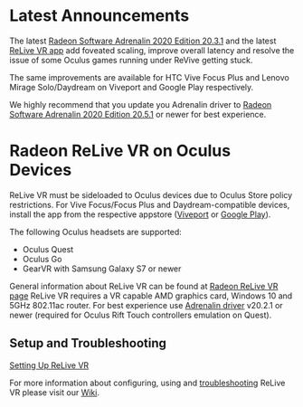 # Latest Announcements
The latest [Radeon Software Adrenalin 2020 Edition 20.3.1](https://drivers.amd.com/drivers/beta/win10-radeon-software-adrenalin-2020-edition-20.3.1-mar19.exe) and the latest [ReLive VR app](https://github.com/GPUOpen-LibrariesAndSDKs/Radeon-ReLive-VR/blob/master/ReLiveVR-Oculus-1.0.23.apk) add foveated scaling, improve overall latency and resolve the issue of some Oculus games running under ReVive getting stuck.

The same improvements are available for HTC Vive Focus Plus and Lenovo Mirage Solo/Daydream on Viveport and Google Play respectively.

We highly recommend that you update you Adrenalin driver to [Radeon Software Adrenalin 2020 Edition 20.5.1](https://drivers.amd.com/drivers/beta/win10-radeon-software-adrenalin-2020-edition-20.5.1-june10.exe) or newer for best experience.

# Radeon ReLive VR on Oculus Devices
ReLive VR must be sideloaded to Oculus devices due to Oculus Store policy restrictions. For Vive Focus/Focus Plus and Daydream-compatible devices, install the app from the respective appstore ([Viveport](https://www.viveport.com/mobileapps/a7bf3400-3652-4cc9-b2da-f0263e1c1f9d "Viveport") or [Google Play](https://play.google.com/store/apps/details?id=com.amd.wirelessgvr&hl=en_CA "Google Play")).

The following Oculus headsets are supported:
- Oculus Quest
- Oculus Go
- GearVR with Samsung Galaxy S7 or newer

General information about ReLive VR can be found at [Radeon ReLive VR page](https://www.amd.com/en/technologies/radeon-software-relive-vr "Radeon ReLive VR page")
ReLive VR requires a VR capable AMD graphics card, Windows 10 and 5GHz 802.11ac router. 
For best experience use [Adrenalin driver](https://www.amd.com/en/support "Adrenalin driver") v20.2.1 or newer (required for Oculus Rift Touch controllers emulation on Quest).

## Setup and Troubleshooting
[Setting Up ReLive VR](https://github.com/GPUOpen-LibrariesAndSDKs/Radeon-ReLive-VR/wiki/Setting-up-ReLive-VR)

For more information about configuring, using and [troubleshooting](https://github.com/GPUOpen-LibrariesAndSDKs/Radeon-ReLive-VR/wiki/Troubleshooting) ReLive VR please visit our [Wiki](https://github.com/GPUOpen-LibrariesAndSDKs/Radeon-ReLive-VR/wiki).
